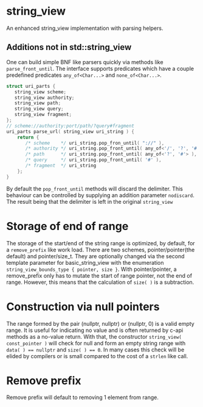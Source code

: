 # string_view

An enhanced string_view implementation with parsing helpers.

## Additions not in std::string_view

One can build simple BNF like parsers quickly via methods like `parse_front_until`. The interface supports predicates
which have a couple predefined predicates `any_of<Char...>` and `none_of<Char...>`.

```c++
struct uri_parts {
   string_view scheme;
   string_view authority;
   string_view path;
   string_view query;
   string_view fragment;
};
// scheme://authority:port/path/?query#fragment
uri_parts parse_url( string_view uri_string ) {
    return {
       /* scheme    */ uri_string.pop_fron_until( "://" ),
       /* authority */ uri_string.pop_front_until( any_of<'/', '?', '#'>, nodiscard ),
       /* path      */ uri_string.pop_front_until( any_of<'?', '#'> ),
       /* query     */ uri_string.pop_front_until( '#' ),
       /* fragment  */ uri_string
    };
}
```
By default the `pop_front_until` methods will discard the delimiter.  This behaviour can be controlled by supplying an addition parameter `nodiscard`.  The result being that the delimiter is left in the original `string_view`
# Storage of end of range
The storage of the start/end of the string range is optimized, by default, for a `remove_prefix` like work load.  There are two schemes, pointer/pointer(the default) and pointer/size_t.  They are optionally changed via the second template parameter for basic_string_view with the enumeration `string_view_bounds_type { pointer, size }`.  With pointer/pointer, a remove_prefix only has to mutate the start of range pointer, not the end of range.  However, this means that the calculation of `size( )` is a subtraction.

# Construction via null pointers
The range formed by the pair (nullptr, nullptr) or (nullptr, 0) is a valid empty range.  It is useful for indicating no value and is often returned by c-api methods as a no-value return.  With that, the constructor `string_view( const_pointer )` will check for null and form an empty string range with `data( ) == nullptr` and `size( ) == 0`.  In many cases this check will be elided by compilers or is small compared to the cost of a `strlen` like call.

# Remove prefix
Remove prefix will default to removing 1 element from range.  